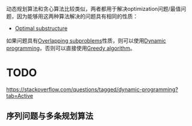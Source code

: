 动态规划算法和贪心算法比较类似，两者都用于解决optimization问题/最值问题，因为能够用这两种算法解决的问题具有相同的性质：

- [Optimal substructure](https://en.wikipedia.org/wiki/Optimal_substructure)

如果问题具有[Overlapping subproblems](https://en.wikipedia.org/wiki/Overlapping_subproblems)性质，则可以使用[Dynamic programming](https://en.wikipedia.org/wiki/Dynamic_programming)，否则可以直接使用[Greedy algorithm](https://en.wikipedia.org/wiki/Greedy_algorithm)。



# TODO

https://stackoverflow.com/questions/tagged/dynamic-programming?tab=Active



## 序列问题与多条规划算法

